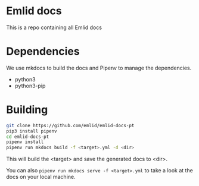 # Emlid docs

This is a repo containing all Emlid docs

# Dependencies

We use mkdocs to build the docs and Pipenv to manage the dependencies.

- python3
- python3-pip

# Building

```bash
git clone https://github.com/emlid/emlid-docs-pt
pip3 install pipenv
cd emlid-docs-pt
pipenv install
pipenv run mkdocs build -f <target>.yml -d <dir>
```

This will build the \<target\> and save the generated docs to \<dir\>.

You can also `pipenv run mkdocs serve -f <target>.yml` to take a look at the docs on your local machine.
